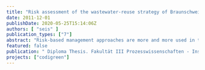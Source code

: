 ```yaml
---
title: "Risk assessment of the wastewater-reuse strategy of Braunschweig concerning impacts on the environment and human health"
date: 2011-12-01
publishDate: 2020-05-25T15:14:06Z
authors: [ "seis" ]
publication_types: ["7"]
abstract: "Risk-based management approaches are more and more used in the water sector and are promoted by the WHO. As a first step towards an overall risk-based management approach of the agricultural wastewater reuse concept of Braunschweig this thesis conducts quantitative microbial risk assessment (QMRA) and quantitative chemical risk assessment (QCRA) of heavy metals. Scenarios for microbial risks are conducted for fieldworkers, nearby residents and children ingesting soil using a 1000 trial Monte Carlo Simulation. As a tolerable value of risk an additional disease burden of 1 µDALY is set following the current WHO guidelines. For heavy metals impacts on the terrestrial and aquatic ecosystems as well as on human health are assessed using the methods outlined in the European Union Technical Guidance Document on Risk Assessment (TGD). Concerning microbial risks risk-based targets are set in terms of additional required pathogen reduction in the STP Steinhof. Based on the model results an additional reduction of 1.5log units is derived for viruses, for which the highest annual risks of infection per person per year (pppy) is calculated in all scenarios. Concerning heavy metals the model indicates an increasing tendency of soil concentrations over time and identifies Cd as the only metal which is currently of concern. Risk reduction measures should be considered for this metal. Recommendations are given concerning necessary validation and additional monitoring for eliminating uncertainties within the model."
featured: false
publication: " Diploma Thesis. Fakultät III Prozesswissenschaften - Institut für Technischen Umweltschutz - Fachgebiet Sustainable Engineering. Technische Universität Berlin"
projects: ["codigreen"]
---
```


